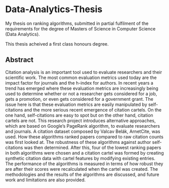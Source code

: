 # Data-Analytics-Thesis

My thesis on ranking algorithms, submitted in partial fulfilment of the requirements for the degree of Masters of Science in Computer Science (Data Analytics).

This thesis acheived a first class honours degree. 

## Abstract 

Citation analysis is an important tool used to evaluate researchers and their scientific work. The most common evaluation metrics used today are the impact factor for journals and the h-index for authors. In recent years a trend has emerged where these evaluation metrics are increasingly being used to determine whether or not a researcher gets considered for a job, gets a promotion, or even gets considered for a government grant. The issue here is that these evaluation metrics are easily manipulated by self-citations and the more serious recent emergence of citation cartels. On the one hand, self-citations are easy to spot but on the other hand, citation cartels are not. This research project introduces alternative approaches, which are based on Google’s PageRank algorithm, to evaluate researchers and journals. A citation dataset composed by Valcav Belák, ArnetCite, was used. How these algorithms ranked papers compared to raw citation counts was first looked at. The robustness of these algorithms against author self-citations was then determined. After this, four of the lowest ranking papers in both algorithms were chosen and a citation cartel was formed by creating synthetic citation data with cartel features by modifying existing entries. The performance of the algorithms is measured in terms of how robust they are after their scores were recalculated when the cartel was created. The methodologies and the results of the algorithms are discussed, and future work and limitations are also provided. 

